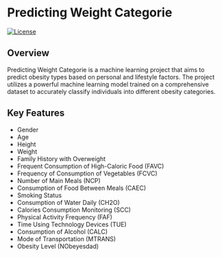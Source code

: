 # Predicting Weight Categorie

[![License](https://img.shields.io/badge/License-MIT-blue.svg)](https://github.com/skprasad117/Predicting-Weight-Categorie/blob/main/LICENSE)

## Overview

Predicting Weight Categorie is a machine learning project that aims to predict obesity types based on personal and lifestyle factors. The project utilizes a powerful machine learning model trained on a comprehensive dataset to accurately classify individuals into different obesity categories.

## Key Features

- Gender
- Age
- Height
- Weight
- Family History with Overweight
- Frequent Consumption of High-Caloric Food (FAVC)
- Frequency of Consumption of Vegetables (FCVC)
- Number of Main Meals (NCP)
- Consumption of Food Between Meals (CAEC)
- Smoking Status
- Consumption of Water Daily (CH2O)
- Calories Consumption Monitoring (SCC)
- Physical Activity Frequency (FAF)
- Time Using Technology Devices (TUE)
- Consumption of Alcohol (CALC)
- Mode of Transportation (MTRANS)
- Obesity Level (NObeyesdad)


